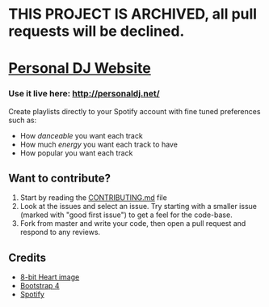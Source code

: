 # THIS PROJECT IS ARCHIVED, all pull requests will be declined.



# [Personal DJ Website](http://personaldj.net/)

### Use it live here: http://personaldj.net/ <br>

Create playlists directly to your Spotify account with fine tuned preferences such as:

-   How _danceable_ you want each track
-   How much _energy_ you want each track to have
-   How popular you want each track
    <br>

## Want to contribute?

1. Start by reading the [CONTRIBUTING.md](https://github.com/RyanRussell00/personal-dj/blob/master/CONTRIBUTING.md) file
2. Look at the issues and select an issue. Try starting with a smaller issue (marked with "good first issue") to get a feel for the code-base.
3. Fork from master and write your code, then open a pull request and respond to any reviews.

## Credits

-   [8-bit Heart image](https://www.deviantart.com/kennywfz/art/Glassy-8-Bit-Heart-Icon-293833929)
-   [Bootstrap 4](https://getbootstrap.com/)
-   [Spotify](https://developer.spotify.com/documentation/web-api/)
